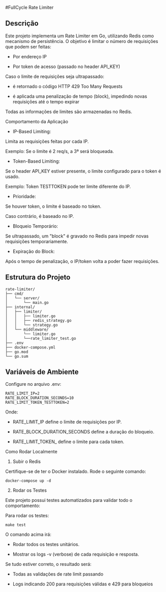 #FullCycle Rate Limiter

## Descrição

Este projeto implementa um Rate Limiter em Go, utilizando Redis como mecanismo de persistência. O objetivo é limitar o número de requisições que podem ser feitas:

- Por endereço IP

- Por token de acesso (passado no header API_KEY)

Caso o limite de requisições seja ultrapassado:

- é retornado o código HTTP 429 Too Many Requests

- é aplicada uma penalização de tempo (block), impedindo novas requisições até o tempo expirar

Todas as informações de limites são armazenadas no Redis.

Comportamento da Aplicação

- IP-Based Limiting:

Limita as requisições feitas por cada IP.

Exemplo: Se o limite é 2 req/s, a 3ª será bloqueada.

- Token-Based Limiting:

Se o header API_KEY estiver presente, o limite configurado para o token é usado.

Exemplo: Token TESTTOKEN pode ter limite diferente do IP.

- Prioridade:

Se houver token, o limite é baseado no token.

Caso contrário, é baseado no IP.

- Bloqueio Temporário:

Se ultrapassado, um "block" é gravado no Redis para impedir novas requisições temporariamente.

- Expiração do Block:

Após o tempo de penalização, o IP/token volta a poder fazer requisições.

## Estrutura do Projeto

```
rate-limiter/
├── cmd/
│   └── server/
│       └── main.go
├── internal/
│   ├── limiter/
│   │   ├── limiter.go
│   │   ├── redis_strategy.go
│   │   └── strategy.go
│   └── middleware/
│       └── limiter.go
│       └──rate_limiter_test.go
├── .env
├── docker-compose.yml
├── go.mod
└── go.sum
````

## Variáveis de Ambiente

Configure no arquivo .env:

```
RATE_LIMIT_IP=2
RATE_BLOCK_DURATION_SECONDS=10
RATE_LIMIT_TOKEN_TESTTOKEN=2
```

Onde:

- RATE_LIMIT_IP define o limite de requisições por IP.

- RATE_BLOCK_DURATION_SECONDS define a duração do bloqueio.

- RATE_LIMIT_TOKEN_<TOKEN> define o limite para cada token.

Como Rodar Localmente

1. Subir o Redis

Certifique-se de ter o Docker instalado. Rode o seguinte comando:

```
docker-compose up -d
```

2. Rodar os Testes

Este projeto possui testes automatizados para validar todo o comportamento:

Para rodar os testes:

```
make test
```

O comando acima irá:

- Rodar todos os testes unitários.

- Mostrar os logs -v (verbose) de cada requisição e resposta.

Se tudo estiver correto, o resultado será:

- Todas as validações de rate limit passando

- Logs indicando 200 para requisições válidas e 429 para bloqueios